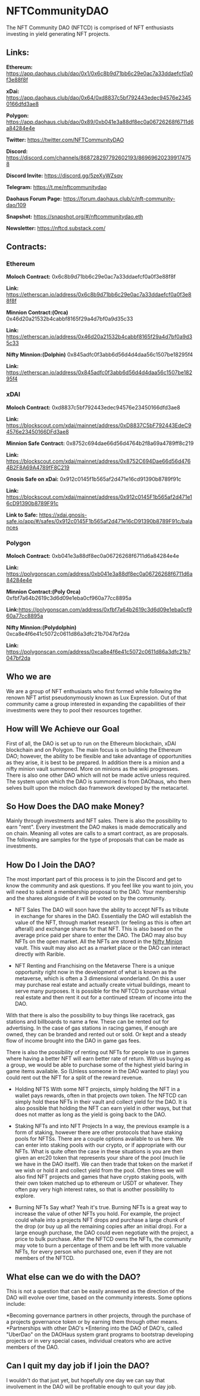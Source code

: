 # NFTCommunityDAO
The NFT Community DAO (NFTCD) is comprised of NFT enthusiasts investing in yield generating NFT projects.

## Links:

**Ethereum:** <https://app.daohaus.club/dao/0x1/0x6c8b9d71bb6c29e0ac7a33ddaefcf0a0f3e88f8f>

**xDai:** <https://app.daohaus.club/dao/0x64/0xd8837c5bf792443edec94576e23450166dfd3ae8>

**Polygon:** <https://app.daohaus.club/dao/0x89/0xb041e3a88df8ec0a06726268f6711d6a84284e4e>

**Twitter:** <https://twitter.com/NFTCommunityDAO>

**Discord:** <https://discord.com/channels/868728297792602193/869696202399174758>

**Discord Invite:** <https://discord.gg/5zeXyWZsqv>

**Telegram:** <https://t.me/nftcommunitydao>

**Daohaus Forum Page:** <https://forum.daohaus.club/c/nft-community-dao/109>

**Snapshot:** <https://snapshot.org/#/nftcommunitydao.eth>

**Newsletter:** <https://nftcd.substack.com/>

## Contracts:

### Ethereum

**Moloch Contract:** 0x6c8b9d71bb6c29e0ac7a33ddaefcf0a0f3e88f8f

**Link:** <https://etherscan.io/address/0x6c8b9d71bb6c29e0ac7a33ddaefcf0a0f3e88f8f>

**Minnion Contract:(Orca)** 0x46d20a21532b4cabbf8165f29a4d7bf0a9d35c33

**Link:** <https://etherscan.io/address/0x46d20a21532b4cabbf8165f29a4d7bf0a9d35c33>

**Nifty Minnion:(Dolphin)** 0x845adfc0f3abb6d56d4d4daa56c1507be18295f4

**Link:** <https://etherscan.io/address/0x845adfc0f3abb6d56d4d4daa56c1507be18295f4>

### xDAI

**Moloch Contract:** 0xd8837c5bf792443edec94576e23450166dfd3ae8

**Link:** <https://blockscout.com/xdai/mainnet/address/0xD8837C5bF792443EdeC94576e23450166DFd3ae8>

**Minnion Safe Contract:** 0x8752c694dae66d56d4764b2f8a69a4789ff8c219

**Link:** <https://blockscout.com/xdai/mainnet/address/0x8752C694Dae66d56d4764B2F8A69A4789fF8C219>

**Gnosis Safe on xDai:** 0x912c0145f1b565af2d471e16cd91390b8789f91c

**Link:** <https://blockscout.com/xdai/mainnet/address/0x912c0145F1b565af2d471e16cD91390b8789F91c>

**Link to Safe:** https://xdai.gnosis-safe.io/app/#/safes/0x912c0145F1b565af2d471e16cD91390b8789F91c/balances

### Polygon

**Moloch Contract:** 0xb041e3a88df8ec0a06726268f6711d6a84284e4e

**Link:** <https://polygonscan.com/address/0xb041e3a88df8ec0a06726268f6711d6a84284e4e>

**Minnion Contract:(Poly Orca)** 0xfbf7a64b2619c3d6d09e1eba0cf960a77cc8895a

**Link:**<https://polygonscan.com/address/0xfbf7a64b2619c3d6d09e1eba0cf960a77cc8895a>

**Nifty Minnion:(Polydolphin)** 0xca8e4f6e41c5072c0611d86a3dfc21b7047bf2da

**Link:** <https://polygonscan.com/address/0xca8e4f6e41c5072c0611d86a3dfc21b7047bf2da>

## Who we are
We are a group of NFT enthusiasts who first formed while following the renown NFT artist pseudonymously known as Lux Expression. Out of that community came a group interested in expanding the capabilities of their investments were they to pool their resources together.

## How will We Achieve our Goal
First of all, the DAO is set up to run on the Ethereum blockchain, xDAI blockchain and on Polygon. The main focus is on building the Ethereum DAO; however, the ability to be flexible and take advantage of opportunities as they arise, it is best to be prepared. In addition there is a minion and a nifty minion vault summoned. More on minions as the wiki progresses. There is also one other DAO which will not be made active unless required. The system upon which the DAO is summoned is from DAOhaus, who them selves built upon the moloch dao framework developed by the metacartel.

## So How Does the DAO make Money?
Mainly through investments and NFT sales. There is also the possibility to earn "rent". Every investment the DAO makes is made democratically and on chain. Meaning all votes are calls to a smart contract, as are proposals. The following are samples for the type of proposals that can be made as investments.

## How Do I Join the DAO?
The most important part of this process is to join the Discord and get to know the community and ask questions. If you feel like you want to join, you will need to submit a membership proposal to the DAO. Your membership and the shares alongside of it will be voted on by the community.

* NFT Sales
The DAO will soon have the ability to accept NFTs as tribute in exchange for shares in the DAO. Essentially the DAO will establish the value of the NFT, through market research (or feeling as this is often art afterall) and exchange shares for that NFT. This is also based on the average price paid per share to enter the DAO. The DAO may also buy NFTs on the open market. All the NFTs are stored in the [Nifty Minion](https://etherscan.io/address/0x845adfc0f3abb6d56d4d4daa56c1507be18295f4#tokentxnsErc721) vault. This vault may also act as a market place or the DAO can interact directly with Rarible.

* NFT Renting and Franchising on the Metaverse
There is a unique opportunity right now in the development of what is known as the metaverse, which is often a 3 dimensional wonderland. On this a user may purchase real estate and actually create virtual buildings, meant to serve many purposes. It is possible for the NFTCD to purchase virtual real estate and then rent it out for a continued stream of income into the DAO.

With that there is also the possibility to buy things like racetrack, gas stations and billboards to name a few. These can be rented out for advertising. In the case of gas stations in racing games, if enough are owned, they can be branded and rented out or sold. Or kept and a steady flow of income brought into the DAO in game gas fees.

There is also the possibility of renting out NFTs for people to use in games where having a better NFT will earn better rate of return. With us buying as a group, we would be able to purchase some of the highest yield baring in game items available. So (Unless someone in the DAO wanted to play) you could rent out the NFT for a split of the reward revenue.

* Holding NFTS
With some NFT projects, simply holding the NFT in a wallet pays rewards, often in that projects own token. The NFTCD can simply hold these NFTs in their vault and collect yield for the DAO. It is also possible that holding the NFT can earn yield in other ways, but that does not matter as long as the yield is going back to the DAO.

* Staking NFTs and into NFT Projects
In a way, the previous example is a form of staking, however there are other protocols that have staking pools for NFTSs. There are a couple options available to us here. We can enter into staking pools with our crypto, or if appropriate with our NFTs. What is quite often the case in these situations is you are then given an erc20 token that represents your share of the pool (much lie we have in the DAO itself). We can then trade that token on the market if we wish or hold it and collect yield from the pool. Often times we will also find NFT projects and games that have crypto staking pools, with their own token matched up to ethereum or USDT or whatever. They often pay very high interest rates, so that is another possibility to explore.

* Burning NFTs
Say what? Yeah it's true. Burning NFTs is a great way to increase the value of other NFTs you hold. For example, the project could whale into a projects NFT drops and purchase a large chunk of the drop (or buy up all the remaining copies after an initial drop). For a large enough purchase, the DAO could even negotiate with the project, a price to bulk purchase. After the NFTCD owns the NFTs, the community may vote to burn a percentage of them and be left with more valuable NFTs, for every person who purchased one, even if they are not members of the NFTCD.

## What else can we do with the DAO?
This is not a question that can be easily answered as the direction of the DAO will evolve over time, based on the community interests. Some options include:

*Becoming governance partners in other projects, through the purchase of a projects governance token or by earning them through other means.
*Partnerships with other DAO's
*Entering into the DAO of DAO's, called "UberDao" on the DAOHaus system grant programs to bootstrap developing projects or in very special cases, individual creators who are active members of the DAO.

## Can I quit my day job if I join the DAO?
I wouldn't do that just yet, but hopefully one day we can say that involvement in the DAO will be profitable enough to quit your day job.

